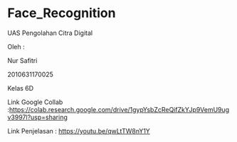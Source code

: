 # Face_Recognition

UAS Pengolahan Citra Digital

Oleh :

Nur Safitri

2010631170025

Kelas 6D

Link Google Collab :https://colab.research.google.com/drive/1gypYsbZcReQifZkYJp9VemU9ugv3997l?usp=sharing

Link Penjelasan : https://youtu.be/qwLtTW8nY1Y

